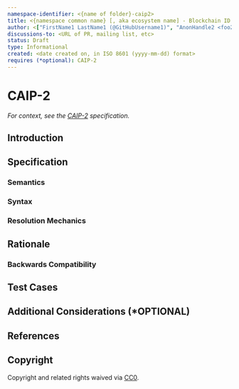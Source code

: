 ```yaml
---
namespace-identifier: <{name of folder}-caip2>
title: <{namespace common name} [, aka ecosystem name] - Blockchain ID Specification>
author: <["FirstName1 LastName1 (@GitHubUsername1)", "AnonHandle2 <foo2@bar.com>"]>
discussions-to: <URL of PR, mailing list, etc>
status: Draft
type: Informational
created: <date created on, in ISO 8601 (yyyy-mm-dd) format>
requires (*optional): CAIP-2
---
```


<!--You can leave these HTML comments in your merged CAIP and delete the 
 visible duplicate text guides, they will not appear and may be helpful to 
 refer to if you edit it again. This is the suggested template for new CAIPs.
 Note that an CAIP number will be assigned by an editor. When opening a pull
 request to submit your EIP, please use an abbreviated title in the 
 filename, `caipX.md`, all lowercase, no `-` between the CAIP and its 
 number.-->

# CAIP-2

*For context, see the [CAIP-2][] specification.*

## Introduction 

<!--"If you can't explain it simply, you don't understand it well enough." 
Provide a simplified and layman-accessible explanation of the identifier system 
used in this namespace, i.e., the system for addressing and disambiguating 
individual chains or other stable corpuses of data (shards, regions, lineages, 
epochs, etc.). Caveats or mental model differences from other common ID systems 
can be mentioned here upfront, but not implementation details like validation, 
confirmation from a live connection.-->

## Specification

### Semantics

<!-- Explain (and refer to/add links in the `## References` section) any inputs 
or namespace-specific constructs needed to generate or interpret the valid 
possible values of a CAIP-2 in this namespace. -->

### Syntax

<!-- Explain the actual algorithm or transformation needed to transform inputs into a
conformant and unique CAIP deterministically.  Consider including a regular
expression for validation as well, as some consumers or toolmakers may want to
support this CAIP without a deep understanding of any specifications, devdocs,
or improvement proposals on which this specification depends. If there are 
canonicalization guarantees, checksums, or other assumptions in the native format, 
explain how they exist (or can be made to exist) in the CAIP-2 equivalent as well. -->

### Resolution Mechanics

<!-- Many blockchain systems allow for transactions, asset-states, etc. to be
validated against the chain they are targeting or depending to to avoid replay
attacks or other unintended outcomes. This is often done by an API or RPC call
to a node to validate the targetted chain or network. Include a sample
request/response and add the relevant documentation to the `## References`
section below if possible, as well as an explanation of any steps needed to
validate the results, calculate checksums, persist session metadata or nonces,
 etc. -->

## Rationale

<!-- Explain here how the mapping or translation between native identifiers and
CAIP-2 identifiers was arrived at, history and pre-history, etc.-->

### Backwards Compatibility

<!-- If earlier CAIPs or earlier stages in the governance of the namespace created
legacy identifiers that break or extend the specification above, please add a
section for "Legacy" compatibility and an explanation of what contexts and/or
what time-frames would require catching those cases.-->

## Test Cases

<!-- A list of manually-composed and validated examples is the **most important**
section, and by far the most read! be sure to check often that this stays in sync
with any changes or additions in the preceding sections. -->

## Additional Considerations (*OPTIONAL)

<!-- Future topics? Upcoming protocol upgrades that will require new specifications,
in the namespace and/or in the CAIPs? -->

## References

<!-- Links to external resources that help understanding the namespace or the
specification/applied-CAIP better in this context. This can also include links
to existing implementations.

The preferred format, for browser-rendering and long-term maintenance, is a
bulletted list of [Name][] links (rather than classical [Name](referent) links),
followed by ` - ` and a summary or explanation of the content.  In a separate
section below, add the name-referent pairs in the `[Name]: https://{referent} `
format-- this will be invisible in any Github-flavored Markdown rendering
(including jekyll/github pages, aka github.io, but also docusaurus and many
dev-docs rendering engines). -->

[CAIP-2]: https://chainagnostic.org/CAIPs/caip-2

## Copyright

Copyright and related rights waived via [CC0](https://creativecommons.org/publicdomain/zero/1.0/).
